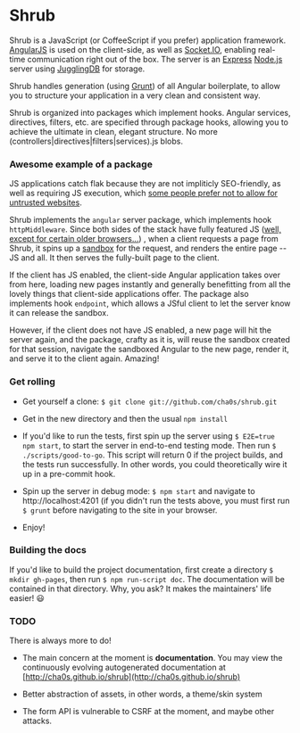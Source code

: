 Shrub
=====

Shrub is a JavaScript (or CoffeeScript if you prefer) application
framework. [AngularJS](http://angularjs.org/) is used on the client-side, as
well as [Socket.IO](http://socket.io/), enabling real-time communication right
out of the box. The server is an [Express](http://expressjs.com)
[Node.js](http://nodejs.org/) server using
[JugglingDB](https://github.com/1602/jugglingdb) for storage.

Shrub handles generation (using [Grunt](http://gruntjs.com/)) of all Angular
boilerplate, to allow you to structure your application in a very clean and
consistent way.

Shrub is organized into packages which implement hooks. Angular services,
directives, filters, etc. are specified through package hooks, allowing you to
achieve the ultimate in clean, elegant structure. No more
(controllers|directives|filters|services).js blobs.

### Awesome example of a package

JS applications catch flak because they are not impliticly SEO-friendly,
as well as requiring JS execution, which [some people prefer not to
allow for untrusted websites](http://www.wired.com/threatlevel/2013/09/freedom-hosting-fbi/).

Shrub implements the `angular` server package, which implements 
hook `httpMiddleware`. Since both sides of the stack have fully featured JS
([well, except for certain older browsers...](http://www.youtube.com/watch?v=lD9FAOPBiDk))
, when a client requests a page from Shrub, it spins up a
[sandbox](http://cha0s.github.io/shrub/server/sandboxes.html) for the request,
and renders the entire page -- JS and all. It then serves the fully-built page
to the client.

If the client has JS enabled, the client-side Angular application takes over
from here, loading new pages instantly and generally benefitting from all the
lovely things that client-side applications offer. The package also implements
hook `endpoint`, which allows a JSful client to let the server know it can
release the sandbox.

However, if the client does not have JS enabled, a new page will hit the server
again, and the package, crafty as it is, will reuse the sandbox created for
that session, navigate the sandboxed Angular to the new page, render it, and
serve it to the client again. Amazing! 

### Get rolling

* Get yourself a clone: `$ git clone git://github.com/cha0s/shrub.git`

* Get in the new directory and then the usual `npm install`

* If you'd like to run the tests, first spin up the server using
`$ E2E=true npm start`, to start the server in end-to-end testing mode. Then
run `$ ./scripts/good-to-go`. This script will return 0 if the project builds,
and the tests run successfully. In other words, you could theoretically wire
it up in a pre-commit hook.

* Spin up the server in debug mode: `$ npm start` and navigate to
http://localhost:4201 (if you didn't run the tests above, you must first run
`$ grunt` before navigating to the site in your browser.

* Enjoy!

### Building the docs

If you'd like to build the project documentation, first create a directory
`$ mkdir gh-pages`, then run `$ npm run-script doc`. The documentation will
be contained in that directory. Why, you ask? It makes the maintainers' life
easier! :smiley:

### TODO

There is always more to do! 

* The main concern at the moment is
**documentation**. You may view the continuously evolving autogenerated
documentation at [http://cha0s.github.io/shrub](http://cha0s.github.io/shrub)

* Better abstraction of assets, in other words, a theme/skin system
* The form API is vulnerable to CSRF at the moment, and maybe other attacks.
